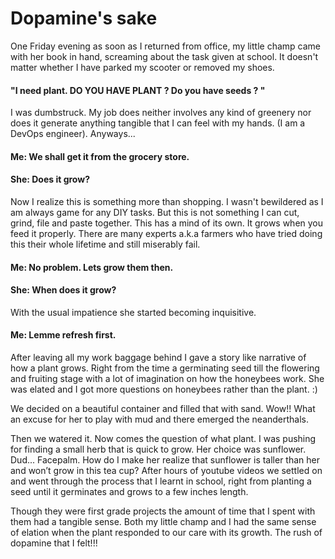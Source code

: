 Dopamine's sake
=====================
One Friday evening as soon as I returned from office, my little champ came with her book in hand, screaming about the task given at school. It doesn't matter whether I have parked my scooter or removed my shoes.

#### "I need plant. DO YOU HAVE PLANT ? Do you have seeds ? " 

I was dumbstruck. My job does neither involves any kind of greenery nor does it generate anything tangible that I can feel with my hands. (I am a DevOps engineer). Anyways...

#### Me: We shall get it from the grocery store. 

#### She: Does it grow?

Now I realize this is something more than shopping. I wasn't bewildered as I am always game for any DIY tasks. But this is not something I can cut, grind, file and paste together. This has a mind of its own. It grows when you feed it properly. There are many experts a.k.a farmers who have  tried doing this their whole lifetime and still miserably fail. 

#### Me: No problem. Lets grow them then. 

#### She: When does it grow?

With the usual impatience she started becoming inquisitive. 

#### Me: Lemme refresh first. 

After leaving all my work baggage behind I gave a story like narrative of how a plant grows. Right from the time a germinating seed till the flowering and fruiting stage with a lot of imagination on how the honeybees work. She was elated and I got more questions on honeybees rather than the plant. :) 

We decided on a beautiful container and filled that with sand. Wow!! What an excuse for her to play with mud and there emerged the neanderthals. <pic here>

Then we watered it. Now comes the question of what plant. I was pushing for finding a small herb that is quick to grow. Her choice was sunflower. Dud... Facepalm. How do I make her realize that sunflower is taller than her and won’t grow in this tea cup? After hours of youtube videos we settled on <plant name> and went through the process that I learnt in school, right from planting a seed until it germinates and grows to a few inches length. 

Though they were first grade projects the amount of time that I spent with them had a tangible sense. Both my little champ and I had the same sense of elation when the plant responded to our care with its growth. The rush of dopamine that I felt!!!
